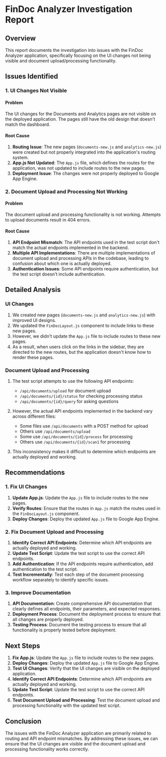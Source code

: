 # FinDoc Analyzer Investigation Report

## Overview

This report documents the investigation into issues with the FinDoc Analyzer application, specifically focusing on the UI changes not being visible and document upload/processing functionality.

## Issues Identified

### 1. UI Changes Not Visible

#### Problem
The UI changes for the Documents and Analytics pages are not visible on the deployed application. The pages still have the old design that doesn't match the dashboard.

#### Root Cause
1. **Routing Issue**: The new pages (`documents-new.js` and `analytics-new.js`) were created but not properly integrated into the application's routing system.
2. **App.js Not Updated**: The `App.js` file, which defines the routes for the application, was not updated to include routes to the new pages.
3. **Deployment Issue**: The changes were not properly deployed to Google App Engine.

### 2. Document Upload and Processing Not Working

#### Problem
The document upload and processing functionality is not working. Attempts to upload documents result in 404 errors.

#### Root Cause
1. **API Endpoint Mismatch**: The API endpoints used in the test script don't match the actual endpoints implemented in the backend.
2. **Multiple API Implementations**: There are multiple implementations of document upload and processing APIs in the codebase, leading to confusion about which one is actually deployed.
3. **Authentication Issues**: Some API endpoints require authentication, but the test script doesn't include authentication.

## Detailed Analysis

### UI Changes

1. We created new pages (`documents-new.js` and `analytics-new.js`) with improved UI designs.
2. We updated the `FinDocLayout.js` component to include links to these new pages.
3. However, we didn't update the `App.js` file to include routes to these new pages.
4. As a result, when users click on the links in the sidebar, they are directed to the new routes, but the application doesn't know how to render these pages.

### Document Upload and Processing

1. The test script attempts to use the following API endpoints:
   - `/api/documents/upload` for document upload
   - `/api/documents/{id}/status` for checking processing status
   - `/api/documents/{id}/query` for asking questions

2. However, the actual API endpoints implemented in the backend vary across different files:
   - Some files use `/api/documents` with a POST method for upload
   - Others use `/api/documents/upload`
   - Some use `/api/documents/{id}/process` for processing
   - Others use `/api/documents/{id}/scan1` for processing

3. This inconsistency makes it difficult to determine which endpoints are actually deployed and working.

## Recommendations

### 1. Fix UI Changes

1. **Update App.js**: Update the `App.js` file to include routes to the new pages.
2. **Verify Routes**: Ensure that the routes in `App.js` match the routes used in the `FinDocLayout.js` component.
3. **Deploy Changes**: Deploy the updated `App.js` file to Google App Engine.

### 2. Fix Document Upload and Processing

1. **Identify Correct API Endpoints**: Determine which API endpoints are actually deployed and working.
2. **Update Test Script**: Update the test script to use the correct API endpoints.
3. **Add Authentication**: If the API endpoints require authentication, add authentication to the test script.
4. **Test Incrementally**: Test each step of the document processing workflow separately to identify specific issues.

### 3. Improve Documentation

1. **API Documentation**: Create comprehensive API documentation that clearly defines all endpoints, their parameters, and expected responses.
2. **Deployment Process**: Document the deployment process to ensure that all changes are properly deployed.
3. **Testing Process**: Document the testing process to ensure that all functionality is properly tested before deployment.

## Next Steps

1. **Fix App.js**: Update the `App.js` file to include routes to the new pages.
2. **Deploy Changes**: Deploy the updated `App.js` file to Google App Engine.
3. **Test UI Changes**: Verify that the UI changes are visible on the deployed application.
4. **Identify Correct API Endpoints**: Determine which API endpoints are actually deployed and working.
5. **Update Test Script**: Update the test script to use the correct API endpoints.
6. **Test Document Upload and Processing**: Test the document upload and processing functionality with the updated test script.

## Conclusion

The issues with the FinDoc Analyzer application are primarily related to routing and API endpoint mismatches. By addressing these issues, we can ensure that the UI changes are visible and the document upload and processing functionality works correctly.
